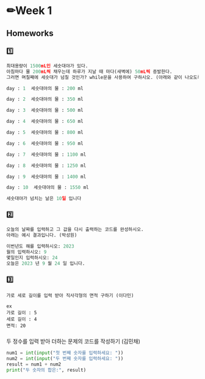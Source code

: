 # ✏Week 1

## Homeworks

### 1️⃣ 
```py
최대용량이 1500mL인 세숫대야가 있다. 
아침마다 물 200mL씩 채우는데 하루가 지날 때 마다(새벽에) 50mL씩 증발한다.
그러면 며칠째에 세숫대가 넘칠 것인가? while문을 사용하여 구하시오. (아래와 같이 나오도록 출력) (김동현)

day : 1  세숫대야의 물 : 200 ml

day : 2  세숫대야의 물 : 350 ml

day : 3  세숫대야의 물 : 500 ml

day : 4  세숫대야의 물 : 650 ml

day : 5  세숫대야의 물 : 800 ml

day : 6  세숫대야의 물 : 950 ml

day : 7  세숫대야의 물 : 1100 ml

day : 8  세숫대야의 물 : 1250 ml

day : 9  세숫대야의 물 : 1400 ml

day : 10  세숫대야의 물 : 1550 ml

세숫대야가 넘치는 날은 10일 입니다
```


### 2️⃣ 
```py
오늘의 날짜를 입력하고 그 값을 다시 출력하는 코드를 완성하시오.
아래는 예시 결과입니다. (박성원)

이번년도 해를 입력하시오: 2023
월의 입력하시오: 9
몇일인지 입력하시오: 24
오늘은 2023 년 9 월 24 일 입니다.
```


### 3️⃣
```
가로 세로 길이를 입력 받아 직사각형의 면적 구하기 (이다민)

ex
가로 길이 : 5
세로 길이 : 4
면적: 20

```

### 
두 정수를 입력 받아 더하는 문제의 코드를 작성하기 (김민채)
```py
num1 = int(input("첫 번째 숫자를 입력하세요: "))
num2 = int(input("두 번째 숫자를 입력하세요: "))
result = num1 + num2
print("두 숫자의 합은:", result)
```
